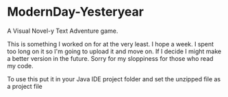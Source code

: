# ModernDay-Yesteryear
A Visual Novel-y Text Adventure game.

This is something I worked on for at the very least. I hope a week. I spent too long on it so I'm going to upload it and move on.
If I decide I might make a better version in the future. Sorry for my sloppiness for those who read my code. 

To use this put it in your Java IDE project folder and set the unzipped file as a project file
